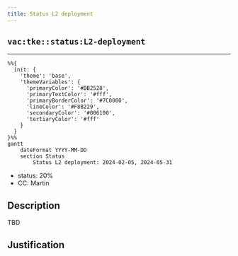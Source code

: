 ```yaml
---
title: Status L2 deployment
---
```


## `vac:tke::status:L2-deployment`
---

```mermaid
%%{ 
  init: { 
    'theme': 'base', 
    'themeVariables': { 
      'primaryColor': '#BB2528', 
      'primaryTextColor': '#fff', 
      'primaryBorderColor': '#7C0000', 
      'lineColor': '#F8B229', 
      'secondaryColor': '#006100', 
      'tertiaryColor': '#fff' 
    } 
  } 
}%%
gantt
	dateFormat YYYY-MM-DD 
	section Status
		Status L2 deployment: 2024-02-05, 2024-05-31
```

- status: 20%
- CC: Martin

## Description
TBD

## Justification

